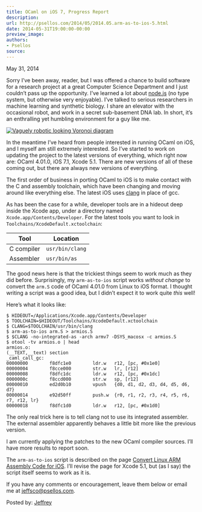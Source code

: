 ```yaml
---
title: OCaml on iOS 7, Progress Report
description:
url: http://psellos.com/2014/05/2014.05.arm-as-to-ios-5.html
date: 2014-05-31T19:00:00-00:00
preview_image:
authors:
- Psellos
source:
---
```


<div class="date">May 31, 2014</div>

<p>Sorry I’ve been away, reader, but I was offered a chance to build software for a research project at a great Computer Science Department and I just couldn’t pass up the opportunity. I’ve learned a lot about <a href="http://nodejs.org">node.js</a> (no type system, but otherwise very enjoyable). I’ve talked to serious researchers in machine learning and synthetic biology. I share an elevator with the occasional robot, and work in a secret sub-basement DNA lab. In short, it’s an enthralling yet humbling environment for a guy like me.</p>

<div class="flowaroundimg" style="margin-top: 1.0em;">
<a href="http://psellos.com/ios/arm-as-to-ios.html"><img src="http://psellos.com/images/vorobeacon-s35.png" alt="Vaguely robotic looking Voronoi diagram"></a>
</div>

<p>In the meantime I’ve heard from people interested in running OCaml on iOS, and I myself am still extremely interested. So I’ve started to work on updating the project to the latest versions of everything, which right now are: OCaml 4.01.0, iOS 7.1, Xcode 5.1. There are new versions of all of these coming out, but there are always new versions of everything.</p>

<p>The first order of business in porting OCaml to iOS is to make contact with the C and assembly toolchain, which have been changing and moving around like everything else. The latest iOS uses <a href="http://clang.llvm.org">clang</a> in place of gcc. </p>

<p>As has been the case for a while, developer tools are in a hideout deep inside the Xcode app, under a directory named <code>Xcode.app/Contents/Developer</code>. For the latest tools you want to look in <code>Toolchains/XcodeDefault.xctoolchain</code>:</p>

<table>
<colgroup><col>
<col>
</colgroup><thead>
<tr>
	<th>Tool</th>
	<th>Location</th>
</tr>
</thead>
<tbody>
<tr>
	<td>C compiler</td>
	<td><code>usr/bin/clang</code></td>
</tr>
<tr>
	<td>Assembler</td>
	<td><code>usr/bin/as</code></td>
</tr>
</tbody>
</table>

<p>The good news here is that the trickiest things seem to work much as they did before. Surprisingly, my <code>arm-as-to-ios</code> script works <em>without change</em> to convert the <code>arm.S</code> code of OCaml 4.01.0 from Linux to iOS format. I thought writing a script was a good idea, but I didn’t expect it to work quite <em>this</em> well!</p>

<p>Here’s what it looks like:</p>

<pre><code>$ HIDEOUT=/Applications/Xcode.app/Contents/Developer
$ TOOLCHAIN=$HIDEOUT/Toolchains/XcodeDefault.xctoolchain
$ CLANG=$TOOLCHAIN/usr/bin/clang
$ arm-as-to-ios arm.S &gt; armios.S
$ $CLANG -no-integrated-as -arch armv7 -DSYS_macosx -c armios.S
$ otool -tv armios.o | head
armios.o:
(__TEXT,__text) section
_caml_call_gc:
00000000        f8dfc1e0        ldr.w   r12, [pc, #0x1e0]
00000004        f8cce000        str.w   lr, [r12]
00000008        f8dfc1dc        ldr.w   r12, [pc, #0x1dc]
0000000c        f8ccd000        str.w   sp, [r12]
00000010        ed2d0b10        vpush   {d0, d1, d2, d3, d4, d5, d6, d7}
00000014        e92d50ff        push.w  {r0, r1, r2, r3, r4, r5, r6, r7, r12, lr}
00000018        f8dfc1d0        ldr.w   r12, [pc, #0x1d0]</code></pre>

<p>The only real trick here is to tell clang not to use its integrated assembler. The external assembler apparently behaves a little bit more like the previous version.</p>

<p>I am currently applying the patches to the new OCaml compiler sources. I’ll have more results to report soon.</p>

<p>The <code>arm-as-to-ios</code> script is described on the page <a href="http://psellos.com/ios/arm-as-to-ios.html">Convert Linux ARM Assembly Code for iOS</a>. I’ll revise the page for Xcode 5.1, but (as I say) the script itself  seems to work as it is.</p>

<p>If you have any comments or encouragement, leave them below or email me at <a href="mailto:jeffsco@psellos.com">jeffsco@psellos.com</a>.</p>

<p>Posted by: <a href="http://psellos.com/aboutus.html#jeffreya.scofieldphd">Jeffrey</a></p>

<p></p>

